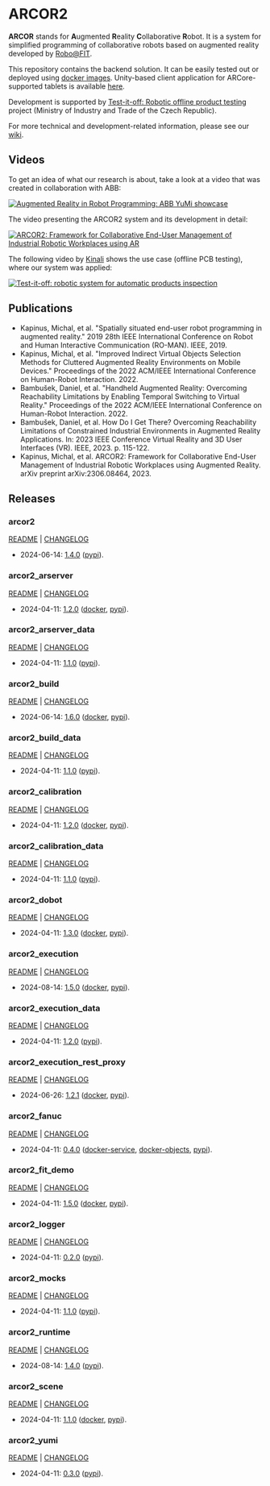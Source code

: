 # ARCOR2

**ARCOR** stands for **A**ugmented **R**eality **C**ollaborative **R**obot. It is a system for simplified programming of collaborative robots based on augmented reality developed by [Robo@FIT](https://www.fit.vut.cz/research/group/robo/.en). 

This repository contains the backend solution. It can be easily tested out or deployed using [docker images](https://hub.docker.com/u/arcor2). Unity-based client application for ARCore-supported tablets is available [here](https://github.com/robofit/arcor2_editor).

Development is supported by [Test-it-off: Robotic offline product testing](https://www.fit.vut.cz/research/project/1308/) project (Ministry of Industry and Trade of the Czech Republic).

For more technical and development-related information, please see our [wiki](https://github.com/robofit/arcor2/wiki).

## Videos

To get an idea of what our research is about, take a look at a video that was created in collaboration with ABB:

[![Augmented Reality in Robot Programming: ABB YuMi showcase](http://i3.ytimg.com/vi/1sN1aUmuBjg/hqdefault.jpg)](https://youtu.be/1sN1aUmuBjg)

The video presenting the ARCOR2 system and its development in detail:

[![ARCOR2: Framework for Collaborative End-User Management of Industrial Robotic Workplaces using AR](https://img.youtube.com/vi/RI1uiIEiPK8/hqdefault.jpg)](https://youtu.be/RI1uiIEiPK8)

The following video by [Kinali](https://www.kinali.cz/en/) shows the use case (offline PCB testing), where our system was applied:

[![Test-it-off: robotic system for automatic products inspection](http://i3.ytimg.com/vi/6uktcrJCmc0/hqdefault.jpg)](https://youtu.be/6uktcrJCmc0)

## Publications
 
- Kapinus, Michal, et al. "Spatially situated end-user robot programming in augmented reality." 2019 28th IEEE International Conference on Robot and Human Interactive Communication (RO-MAN). IEEE, 2019.
- Kapinus, Michal, et al. "Improved Indirect Virtual Objects Selection Methods for Cluttered Augmented Reality Environments on Mobile Devices." Proceedings of the 2022 ACM/IEEE International Conference on Human-Robot Interaction. 2022.
- Bambušek, Daniel, et al. "Handheld Augmented Reality: Overcoming Reachability Limitations by Enabling Temporal Switching to Virtual Reality." Proceedings of the 2022 ACM/IEEE International Conference on Human-Robot Interaction. 2022.
- Bambušek, Daniel, et al. How Do I Get There? Overcoming Reachability Limitations of Constrained Industrial Environments in Augmented Reality Applications. In: 2023 IEEE Conference Virtual Reality and 3D User Interfaces (VR). IEEE, 2023. p. 115-122.
- Kapinus, Michal, et al. ARCOR2: Framework for Collaborative End-User Management of Industrial Robotic Workplaces using Augmented Reality. arXiv preprint arXiv:2306.08464, 2023.

## Releases

### arcor2

[README](src/python/arcor2/README.md) | [CHANGELOG](src/python/arcor2/CHANGELOG.md)

 - 2024-06-14: [1.4.0](https://github.com/robofit/arcor2/releases/tag/arcor2%2F1.4.0) ([pypi](https://pypi.org/project/arcor2/1.4.0/)).
 
### arcor2_arserver

[README](src/python/arcor2_arserver/README.md) | [CHANGELOG](src/python/arcor2_arserver/CHANGELOG.md)

 - 2024-04-11: [1.2.0](https://github.com/robofit/arcor2/releases/tag/arcor2_arserver%2F1.2.0) ([docker](https://hub.docker.com/r/arcor2/arcor2_arserver/tags?page=1&ordering=last_updated&name=1.2.0), [pypi](https://pypi.org/project/arcor2-arserver/1.2.0/)).
 
### arcor2_arserver_data

[README](src/python/arcor2_arserver_data/README.md) | [CHANGELOG](src/python/arcor2_arserver_data/CHANGELOG.md)

 - 2024-04-11: [1.1.0](https://github.com/robofit/arcor2/releases/tag/arcor2_arserver_data%2F1.1.0) ([pypi](https://pypi.org/project/arcor2-arserver-data/1.1.0/)).

### arcor2_build

[README](src/python/arcor2_build/README.md) | [CHANGELOG](src/python/arcor2_build/CHANGELOG.md)

 - 2024-06-14: [1.6.0](https://github.com/robofit/arcor2/releases/tag/arcor2_build%2F1.6.0) ([docker](https://hub.docker.com/r/arcor2/arcor2_build/tags?page=1&ordering=last_updated&name=1.6.0), [pypi](https://pypi.org/project/arcor2-build/1.6.0/)).

### arcor2_build_data

[README](src/python/arcor2_build_data/README.md) | [CHANGELOG](src/python/arcor2_build_data/CHANGELOG.md)

 - 2024-04-11: [1.1.0](https://github.com/robofit/arcor2/releases/tag/arcor2_build_data%2F1.1.0) ([pypi](https://pypi.org/project/arcor2-build-data/1.1.0/)).

### arcor2_calibration

[README](src/python/arcor2_calibration/README.md) | [CHANGELOG](src/python/arcor2_calibration/CHANGELOG.md)

 - 2024-04-11: [1.2.0](https://github.com/robofit/arcor2/releases/tag/arcor2_calibration%2F1.2.0) ([docker](https://hub.docker.com/r/arcor2/arcor2_calibration/tags?page=1&ordering=last_updated&name=1.2.0), [pypi](https://pypi.org/project/arcor2-calibration/1.2.0/)).

### arcor2_calibration_data

[README](src/python/arcor2_calibration_data/README.md) | [CHANGELOG](src/python/arcor2_calibration_data/CHANGELOG.md)

 - 2024-04-11: [1.1.0](https://github.com/robofit/arcor2/releases/tag/arcor2_calibration_data%2F1.1.0) ([pypi](https://pypi.org/project/arcor2-calibration-data/1.1.0/)).

### arcor2_dobot

[README](src/python/arcor2_dobot/README.md) | [CHANGELOG](src/python/arcor2_dobot/CHANGELOG.md)

 - 2024-04-11: [1.3.0](https://github.com/robofit/arcor2/releases/tag/arcor2_dobot%2F1.3.0) ([docker](https://hub.docker.com/r/arcor2/arcor2_dobot/tags?page=1&ordering=last_updated&name=1.3.0), [pypi](https://pypi.org/project/arcor2-dobot/1.3.0/)).

### arcor2_execution

[README](src/python/arcor2_execution/README.md) | [CHANGELOG](src/python/arcor2_execution/CHANGELOG.md)

 - 2024-08-14: [1.5.0](https://github.com/robofit/arcor2/releases/tag/arcor2_execution%2F1.5.0) ([docker](https://hub.docker.com/r/arcor2/arcor2_execution/tags?page=1&ordering=last_updated&name=1.5.0), [pypi](https://pypi.org/project/arcor2-execution/1.5.0/)).
 
### arcor2_execution_data

[README](src/python/arcor2_execution_data/README.md) | [CHANGELOG](src/python/arcor2_execution_data/CHANGELOG.md)

 - 2024-04-11: [1.2.0](https://github.com/robofit/arcor2/releases/tag/arcor2_execution_data%2F1.2.0) ([pypi](https://pypi.org/project/arcor2-execution-data/1.2.0/)).
 
### arcor2_execution_rest_proxy

[README](src/python/arcor2_execution_rest_proxy/README.md) | [CHANGELOG](src/python/arcor2_execution_rest_proxy/CHANGELOG.md)

 - 2024-06-26: [1.2.1](https://github.com/robofit/arcor2/releases/tag/arcor2_execution_rest_proxy%2F1.2.1) ([docker](https://hub.docker.com/r/arcor2/arcor2_execution_proxy/tags?page=1&ordering=last_updated&name=1.2.1), [pypi](https://pypi.org/project/arcor2-execution-rest-proxy/1.2.1/)).
 
### arcor2_fanuc

[README](src/python/arcor2_fanuc/README.md) | [CHANGELOG](src/python/arcor2_fanuc/CHANGELOG.md)

 - 2024-04-11: [0.4.0](https://github.com/robofit/arcor2/releases/tag/arcor2_fanuc%2F0.4.0) ([docker-service](https://hub.docker.com/r/arcor2/arcor2_fanuc/tags?page=1&ordering=last_updated&name=0.4.0), [docker-objects](https://hub.docker.com/r/arcor2/arcor2_fanuc_upload_object_types/tags?page=1&ordering=last_updated&name=0.4.0), [pypi](https://pypi.org/project/arcor2-fanuc/0.4.0/)). 

### arcor2_fit_demo

[README](src/python/arcor2_fit_demo/README.md) | [CHANGELOG](src/python/arcor2_fit_demo/CHANGELOG.md)

- 2024-04-11: [1.5.0](https://github.com/robofit/arcor2/releases/tag/arcor2_fit_demo%2F1.5.0) ([docker](https://hub.docker.com/r/arcor2/arcor2_upload_fit_demo/tags?page=1&ordering=last_updated&name=1.5.0), [pypi](https://pypi.org/project/arcor2-fit-demo/1.5.0/)).

### arcor2_logger

[README](src/python/arcor2_logger/README.md) | [CHANGELOG](src/python/arcor2_logger/CHANGELOG.md)

 - 2024-04-11: [0.2.0](https://github.com/robofit/arcor2/releases/tag/arcor2_logger%2F0.2.0) ([pypi](https://pypi.org/project/arcor2-logger/0.2.0/)).
 
### arcor2_mocks

[README](src/python/arcor2_mocks/README.md) | [CHANGELOG](src/python/arcor2_mocks/CHANGELOG.md)

 - 2024-04-11: [1.1.0](https://github.com/robofit/arcor2/releases/tag/arcor2_mocks%2F1.1.0) ([pypi](https://pypi.org/project/arcor2-mocks/1.1.0/)).

### arcor2_runtime

[README](src/python/arcor2_runtime/README.md) | [CHANGELOG](src/python/arcor2_runtime/CHANGELOG.md)

 - 2024-08-14: [1.4.0](https://github.com/robofit/arcor2/releases/tag/arcor2_runtime%2F1.4.0) ([pypi](https://pypi.org/project/arcor2-runtime/1.4.0/)).

### arcor2_scene

[README](src/python/arcor2_scene/README.md) | [CHANGELOG](src/python/arcor2_scene/CHANGELOG.md)

 - 2024-04-11: [1.1.0](https://github.com/robofit/arcor2/releases/tag/arcor2_scene%2F1.1.0) ([docker](https://hub.docker.com/r/arcor2/arcor2_scene/tags?page=1&ordering=last_updated&name=1.1.0), [pypi](https://pypi.org/project/arcor2-scene/1.1.0/)).

### arcor2_yumi

[README](src/python/arcor2_yumi/README.md) | [CHANGELOG](src/python/arcor2_yumi/CHANGELOG.md)

 - 2024-04-11: [0.3.0](https://github.com/robofit/arcor2/releases/tag/arcor2_yumi%2F0.3.0) ([pypi](https://pypi.org/project/arcor2-yumi/0.3.0/)).

